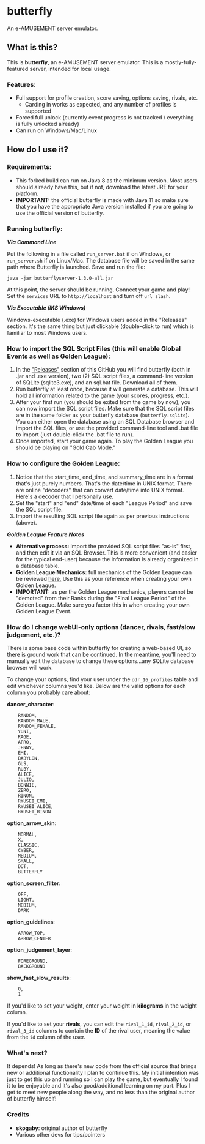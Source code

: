 # butterfly
An e-AMUSEMENT server emulator.

## What is this?

This is **butterfly**, an e-AMUSEMENT server emulator. This is a mostly-fully-featured server, intended for local usage.

### Features:
* Full support for profile creation, score saving, options saving, rivals, etc.
  * Carding in works as expected, and any number of profiles is supported
* Forced full unlock (currently event progress is not tracked / everything is fully unlocked already)
* Can run on Windows/Mac/Linux

## How do I use it?

### Requirements:
* This forked build can run on Java 8 as the minimum version. Most users should already have this, but if not, download the latest JRE for your platform.
* **IMPORTANT:** the official butterfly is made with Java 11 so make sure that you have the appropriate Java version installed if you are going to use the official version of butterfly.

### Running butterfly:

_**Via Command Line**_

Put the following in a file called `run_server.bat` if on Windows, or `run_server.sh` if on Linux/Mac. The database file will be saved in the same path where Butterfly is launched. Save and run the file:

`java -jar butterflyserver-1.3.0-all.jar`

At this point, the server should be running. Connect your game and play! Set the `services` URL to `http://localhost` and turn off `url_slash`.

_**Via Executable (MS Windows)**_

Windows-executable (.exe) for Windows users added in the "Releases" section. It's the same thing but just clickable (double-click to run) which is familiar to most Windows users.

### How to import the SQL Script Files (this will enable Global Events as well as Golden League):

1. In the ["Releases"](https://github.com/topet2k12001/butterfly/releases/latest) section of this GitHub you will find butterfly (both in .jar and .exe version), two (2) SQL script files, a command-line version of SQLite (sqlite3.exe), and an sql.bat file. Download all of them.
1. Run butterfly at least once, because it will generate a database. This will hold all information related to the game (your scores, progress, etc.).
1. After your first run (you should be exited from the game by now), you can now import the SQL script files. Make sure that the SQL script files are in the same folder as your butterfly database (`butterfly.sqlite`). You can either open the database using an SQL Database browser and import the SQL files, or use the provided command-line tool and .bat file to import (just double-click the .bat file to run).
1. Once imported, start your game again. To play the Golden League you should be playing on "Gold Cab Mode."

### How to configure the Golden League:

1. Notice that the start_time, end_time, and summary_time are in a format that's just purely numbers. That's the date/time in UNIX format. There are online "decoders" that can convert date/time into UNIX format. [Here's](https://dencode.com/) a decoder that I personally use.
1. Set the "start" and "end" date/time of each "League Period" and save the SQL script file.
1. Import the resulting SQL script file again as per previous instructions (above).

_**Golden League Feature Notes**_

* **Alternative process:** import the provided SQL script files "as-is" first, and then edit it via an SQL Browser. This is more convenient (and easier for the typical end-user) because the information is already organized in a database table.
* **Golden League Mechanics:** full mechanics of the Golden League can be reviewed [here.](https://www.remywiki.com/AC_DDR_A20#GOLDEN_LEAGUE_.28.E3.82.B4.E3.83.BC.E3.83.AB.E3.83.87.E3.83.B3.E3.83.AA.E3.83.BC.E3.82.B0.29) Use this as your reference when creating your own Golden League.
* **IMPORTANT:** as per the Golden League mechanics, players cannot be "demoted" from their Ranks during the "Final League Period" of the Golden League. Make sure you factor this in when creating your own Golden League Event.

### How do I change webUI-only options (dancer, rivals, fast/slow judgement, etc.)?

There is some base code within butterfly for creating a web-based UI, so there is ground work that can be continued. In the meantime, you'll need to manually edit the database to change these options...any SQLite database browser will work.

To change your options, find your user under the `ddr_16_profiles` table and edit whichever columns you'd like. Below are the valid options for each column you probably care about:

**dancer_character**:
```
    RANDOM,
    RANDOM_MALE,
    RANDOM_FEMALE,
    YUNI,
    RAGE,
    AFRO,
    JENNY,
    EMI,
    BABYLON,
    GUS,
    RUBY,
    ALICE,
    JULIO,
    BONNIE,
    ZERO,
    RINON,
    RYUSEI_EMI,
    RYUSEI_ALICE,
    RYUSEI_RINON
```

**option_arrow_skin**:
```
    NORMAL,
    X,
    CLASSIC,
    CYBER,
    MEDIUM,
    SMALL,
    DOT,
    BUTTERFLY
```

**option_screen_filter**:
```
    OFF,
    LIGHT,
    MEDIUM,
    DARK
```

**option_guidelines**:
```    OFF,
    ARROW_TOP,
    ARROW_CENTER
```

**option_judgement_layer**:
```
    FOREGROUND,
    BACKGROUND
```

**show_fast_slow_results**:
```
    0,
    1
```

If you'd like to set your weight, enter your weight in **kilograms** in the weight column.

If you'd like to set your **rivals**, you can edit the `rival_1_id`, `rival_2_id`, or `rival_3_id` columns to contain the **ID** of the rival user, meaning the value from the `id` column of the user.

### What's next?

It depends! As long as there's new code from the official source that brings new or additional functionality I plan to continue this. My initial intention was just to get this up and running so I can play the game, but eventually I found it to be enjoyable and it's also good/additional learning on my part. Plus I get to meet new people along the way, and no less than the original author of butterfly himself!

### Credits
* **skogaby**: original author of butterfly
* Various other devs for tips/pointers
